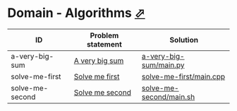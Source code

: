# Domain - Algorithms [⬀](https://www.hackerrank.com/domains/algorithms/warmup)

| ID              | Problem statement                                                        | Solution                                           |
|-----------------|--------------------------------------------------------------------------|----------------------------------------------------|
| a-very-big-sum  | [A very big sum](https://www.hackerrank.com/challenges/a-very-big-sum)   | [a-very-big-sum/main.py](a-very-big-sum/main.py)   |
| solve-me-first  | [Solve me first](https://www.hackerrank.com/challenges/solve-me-first)   | [solve-me-first/main.cpp](solve-me-first/main.cpp) |
| solve-me-second | [Solve me second](https://www.hackerrank.com/challenges/solve-me-second) | [solve-me-second/main.sh](solve-me-second/main.sh) |

